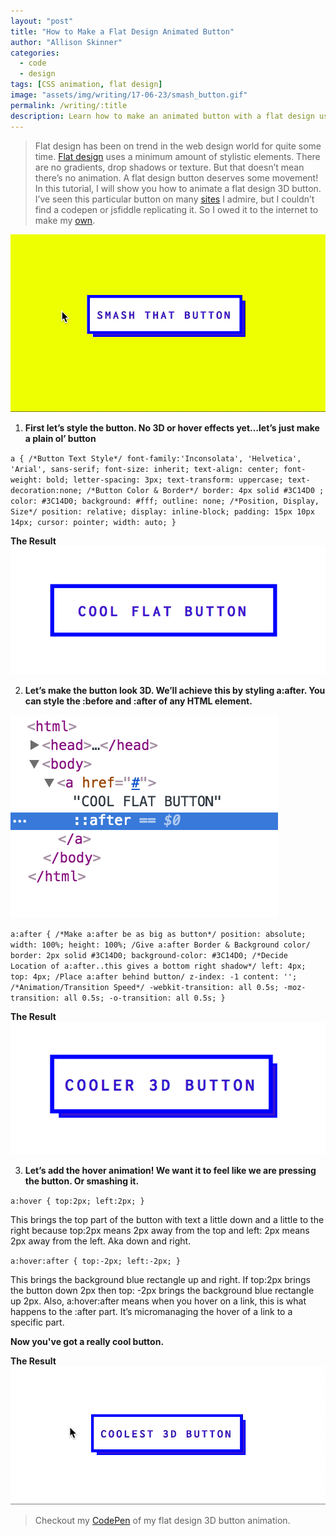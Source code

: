 ```yaml
---
layout: "post"
title: "How to Make a Flat Design Animated Button"
author: "Allison Skinner"
categories:
  - code
  - design
tags: [CSS animation, flat design]
image: "assets/img/writing/17-06-23/smash_button.gif"
permalink: /writing/:title
description: Learn how to make an animated button with a flat design using CSS
---
```

>Flat design has been on trend in the web design world for quite some time. [Flat design](https://www.creativebloq.com/graphic-design/what-flat-design-3132112) uses a minimum amount of stylistic elements. There are no gradients, drop shadows or texture. But that doesn’t mean there’s no animation. A flat design button deserves some movement! In this tutorial, I will show you how to animate a flat design 3D button. I’ve seen this particular button on many [sites](http://www.thingofwonder.com/) I admire, but I couldn’t find a codepen or jsfiddle replicating it. So I owed it to the internet to make my [own](https://codepen.io/adskinner/pen/OgjvJX).

![animated flat design button][1]

1. **First let’s style the button. No 3D or hover effects yet…let’s just make a plain ol’ button**

`a {
/*Button Text Style*/
font-family:'Inconsolata', 'Helvetica', 'Arial', sans-serif;
font-size: inherit;
text-align: center;
font-weight: bold;
letter-spacing: 3px;
text-transform: uppercase;
text-decoration:none;
/*Button Color & Border*/
border: 4px solid #3C14D0 ;
color: #3C14D0;
background: #fff;
outline: none;
/*Position, Display, Size*/
position: relative;
display: inline-block;
padding: 15px 10px 14px;
cursor: pointer;
width: auto;
}`

**The Result**
![flat design button][2]

2. **Let’s make the button look 3D. We’ll achieve this by styling a:after. You can style the :before and :after of any HTML element.**

![inspect element of button code][3]


`a:after {
/*Make a:after be as big as button*/
position: absolute;
width: 100%;
height: 100%;
/Give a:after Border & Background color/
border: 2px solid #3C14D0;
background-color: #3C14D0;
/*Decide Location of a:after..this gives a bottom right shadow*/
left: 4px;
top: 4px;
/Place a:after behind button/
z-index: -1
content: '';
/*Animation/Transition Speed*/
-webkit-transition: all 0.5s;
-moz-transition: all 0.5s;
-o-transition: all 0.5s; }`

**The Result**
![flat design button with 3D edge][4]

3. **Let’s add the hover animation! We want it to feel like we are pressing the button. Or smashing it.**

`a:hover {
top:2px;
left:2px;
}`

This brings the top part of the button with text a little down and a little to the right because top:2px means 2px away from the top and left: 2px means 2px away from the left. Aka down and right.

`a:hover:after {
top:-2px;
left:-2px;
}`

This brings the background blue rectangle up and right. If top:2px brings the button down 2px then top: -2px brings the background blue rectangle up 2px. Also, a:hover:after means when you hover on a link, this is what happens to the :after part. It’s micromanaging the hover of a link to a specific part.

**Now you've got a really cool button.**

**The Result**
![animated flat design button][5]

>Checkout my [CodePen](https://codepen.io/adskinner/pen/OgjvJX) of my flat design 3D button animation.

[1]: ../assets/img/writing/17-06-23/smash_button.gif
[2]: ../assets/img/writing/17-06-23/step1.png
[3]: ../assets/img/writing/17-06-23/inspect_button.png
[4]: ../assets/img/writing/17-06-23/step2.png
[5]: ../assets/img/writing/17-06-23/animated_button3.gif
